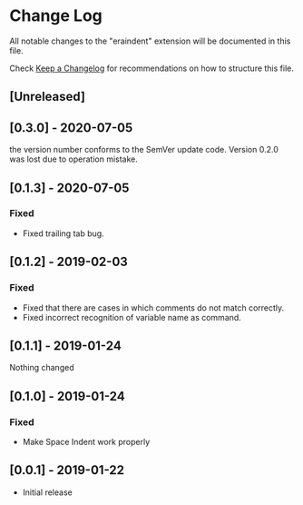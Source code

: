 # Change Log
All notable changes to the "eraindent" extension will be documented in this file.

Check [Keep a Changelog](http://keepachangelog.com/) for recommendations on how to structure this file.

## [Unreleased]

## [0.3.0] - 2020-07-05
the version number conforms to the SemVer update code.
Version 0.2.0 was lost due to operation mistake.

## [0.1.3] - 2020-07-05
### Fixed
- Fixed trailing tab bug.

## [0.1.2] - 2019-02-03
### Fixed
- Fixed that there are cases in which comments do not match correctly.
- Fixed incorrect recognition of variable name as command.

## [0.1.1] - 2019-01-24
Nothing changed

## [0.1.0] - 2019-01-24
### Fixed
- Make Space Indent work properly

## [0.0.1] - 2019-01-22
- Initial release
